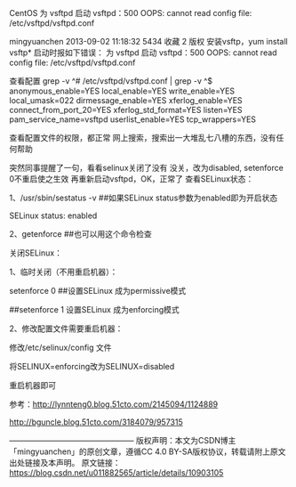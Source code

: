 CentOS 为 vsftpd 启动 vsftpd：500 OOPS: cannot read config file: /etc/vsftpd/vsftpd.conf

mingyuanchen 2013-09-02 11:18:32  5434  收藏 2
版权
安装vsftp，yum install vsftp*
启动时报如下错误：
为 vsftpd 启动 vsftpd：500 OOPS: cannot read config file: /etc/vsftpd/vsftpd.conf




查看配置
grep -v ^# /etc/vsftpd/vsftpd.conf | grep -v ^$
anonymous_enable=YES
local_enable=YES
write_enable=YES
local_umask=022
dirmessage_enable=YES
xferlog_enable=YES
connect_from_port_20=YES
xferlog_std_format=YES
listen=YES
pam_service_name=vsftpd
userlist_enable=YES
tcp_wrappers=YES


查看配置文件的权限，都正常
网上搜索，搜索出一大堆乱七八槽的东西，没有任何帮助


突然同事提醒了一句，看看selinux关闭了没有
没关，改为disabled, setenforce 0不重启使之生效
再重新启动vsftpd，OK，正常了
查看SELinux状态：

1、/usr/sbin/sestatus -v ##如果SELinux status参数为enabled即为开启状态

SELinux status: enabled

2、getenforce ##也可以用这个命令检查

关闭SELinux：

1、临时关闭（不用重启机器）：

setenforce 0 ##设置SELinux 成为permissive模式

##setenforce 1 设置SELinux 成为enforcing模式

2、修改配置文件需要重启机器：

修改/etc/selinux/config 文件

将SELINUX=enforcing改为SELINUX=disabled

重启机器即可

参考：http://lynnteng0.blog.51cto.com/2145094/1124889

http://bguncle.blog.51cto.com/3184079/957315


————————————————
版权声明：本文为CSDN博主「mingyuanchen」的原创文章，遵循CC 4.0 BY-SA版权协议，转载请附上原文出处链接及本声明。
原文链接：https://blog.csdn.net/u011882565/article/details/10903105